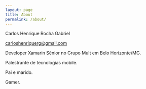 ```yaml
---
layout: page
title: About
permalink: /about/
---
```

Carlos Henrique Rocha Gabriel

carloshenriquerg@gmail.com

Developer Xamarin Sênior no Grupo Mult em Belo Horizonte/MG.

Palestrante de tecnologias mobile.

Pai e marido. 

Gamer.